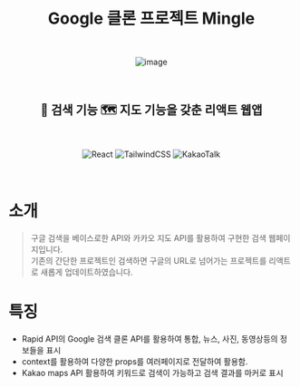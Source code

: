 <div align="center">

# **Google** 클론 프로젝트 **Mingle**

<br>

![image](https://user-images.githubusercontent.com/82329983/180611874-0385d9fb-358f-4294-8609-c0ced6fa94c7.png)

<br>

## 🔎 검색 기능 🗺 지도 기능을 갖춘 리액트 웹앱

<br>

![React](https://img.shields.io/badge/react-%2320232a.svg?style=for-the-badge&logo=react&logoColor=%2361DAFB)
![TailwindCSS](https://img.shields.io/badge/tailwindcss-%2338B2AC.svg?style=for-the-badge&logo=tailwind-css&logoColor=white)
![KakaoTalk](https://img.shields.io/badge/kakaotalk-ffcd00.svg?style=for-the-badge&logo=kakaotalk&logoColor=000000)

<br>

</div>

# 소개

> 구글 검색을 베이스로한 API와 카카오 지도 API를 활용하여 구현한 검색 웹페이지입니다. <Br>
> 기존의 간단한 프로젝트인 검색하면 구글의 URL로 넘어가는 프로젝트를 리액트로 새롭게 업데이트하였습니다.

# 특징

- Rapid API의 Google 검색 클론 API를 활용하여 통합, 뉴스, 사진, 동영상등의 정보들을 표시
- context를 활용하여 다양한 props를 여러페이지로 전달하여 활용함.
- Kakao maps API 활용하여 키워드로 검색이 가능하고 검색 결과를 마커로 표시
